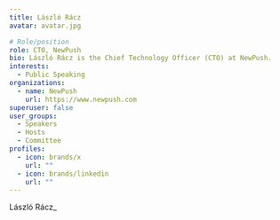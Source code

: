 ```yaml
---
title: László Rácz
avatar: avatar.jpg

# Role/position
role: CTO, NewPush
bio: László Rácz is the Chief Technology Officer (CTO) at NewPush.
interests:
  - Public Speaking
organizations:
  - name: NewPush
    url: https://www.newpush.com
superuser: false
user_groups:
  - Speakers
  - Hosts
  - Committee
profiles:
  - icon: brands/x
    url: ""
  - icon: brands/linkedin
    url: ""
---
```

László Rácz_
